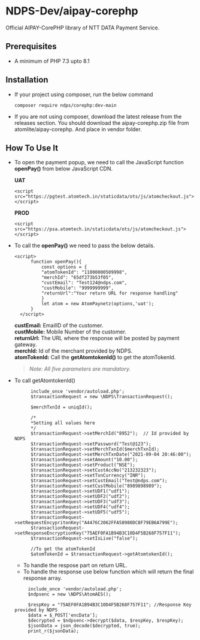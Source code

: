 # NDPS-Dev/aipay-corephp
Official AIPAY-CorePHP library of NTT DATA Payment Service.

## Prerequisites
- A minimum of PHP 7.3 upto 8.1

## Installation
- If your project using composer, run the below command   
   ```  
   composer require ndps/corephp:dev-main  
   ```
- If you are not using composer, download the latest release from the releases section. You should download the aipay-corephp.zip file from atomlite/aipay-corephp. And place in vendor folder.  

## How To Use It
- To open the payment popup, we need to call the JavaScript function **openPay()** from below JavaScript CDN.   

  **UAT**
  ```
  <script src="https://pgtest.atomtech.in/staticdata/ots/js/atomcheckout.js"></script>
  ```
  
  **PROD**
  ```
  <script src="https://psa.atomtech.in/staticdata/ots/js/atomcheckout.js"></script>
  ```
- To call the **openPay()** we need to pass the below details.
  ```
  <script>
        function openPay(){
            const options = {
            "atomTokenId": "11000000509998",
            "merchId": "65df273b53f05",
            "custEmail": "Test124@ndps.com",
            "custMobile": "9999999999",
            "returnUrl":"Your return URL for response handling"
            }
            let atom = new AtomPaynetz(options,'uat');
        }
    </script>
  ```
     **custEmail:** EmailID of the customer.   
     **custMobile:** Mobile Number of the customer.   
     **returnUrl:** The URL where the response will be posted by payment gateway.   
     **merchId:** Id of the merchant provided by NDPS.   
     **atomTokenId:** Call the **getAtomtokenId()** to get the atomTokenId.  
  ><em>Note: All five parameters are mandatory.</em>

- To call getAtomtokenId()

  ```
        include_once 'vendor/autoload.php';
        $transactionRequest = new \NDPS\TransactionRequest();

        $merchTxnId = uniqId();

        /*
        *Setting all values here
        */
        $transactionRequest->setMerchId("8952");  // Id provided by NDPS
        $transactionRequest->setPassword("Test@123");
        $transactionRequest->setMerchTxnId($merchTxnId);
        $transactionRequest->setMerchTxnDate("2021-09-04 20:46:00");
        $transactionRequest->setAmount("10.00");
        $transactionRequest->setProduct("NSE");
        $transactionRequest->setCustAccNo("213232323");
        $transactionRequest->setTxnCurrency("INR");
        $transactionRequest->setCustEmail("Test@ndps.com");
        $transactionRequest->setCustMobile("8989898989");
        $transactionRequest->setUDF1("udf1");
        $transactionRequest->setUDF2("udf2");
        $transactionRequest->setUDF3("udf3");
        $transactionRequest->setUDF4("udf4");
        $transactionRequest->setUDF5("udf5");
        $transactionRequest->setRequestEncypritonKey("A4476C2062FFA58980DC8F79EB6A799E");
        $transactionRequest->setResponseEncryptionKey("75AEF0FA1B94B3C10D4F5B268F757F11");
        $transactionRequest->setIsLive("false");

        //To get the atomTokenId
        $atomTokenId = $transactionRequest->getAtomtokenId(); 
  ```
  - To handle the respose part on return URL.
  - To handle the response use below function which will return the final response array.
  ```
       include_once 'vendor/autoload.php';
       $ndpsenc = new \NDPS\AtomAES();
   
       $respKey = "75AEF0FA1B94B3C10D4F5B268F757F11"; //Response Key provided by NDPS
       $data = $_POST['encData'];
       $decrypted = $ndpsenc->decrypt($data, $respKey, $respKey);
       $jsonData = json_decode($decrypted, true);
       print_r($jsonData);
  ```
  
  
